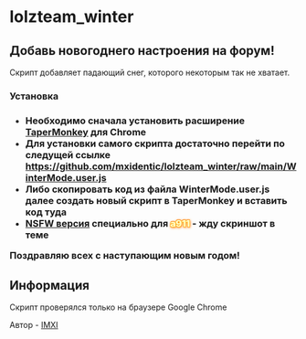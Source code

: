 # lolzteam_winter
<h2>Добавь новогоднего настроения на форум!</h2>

<p>Скрипт добавляет падающий снег, которого некоторым так не хватает.</p>

<h3>Установка<h3>

<ul>
  <li>Необходимо сначала установить расширение <a href="https://chrome.google.com/webstore/detail/tampermonkey/dhdgffkkebhmkfjojejmpbldmpobfkfo?hl=ru">TaperMonkey</a> для Chrome</li>
  <li>Для установки самого скрипта достаточно перейти по следущей ссылке <a href="https://github.com/mxidentic/lolzteam_winter/raw/main/WinterMode.user.js">https://github.com/mxidentic/lolzteam_winter/raw/main/WinterMode.user.js</a></li>
  <li>Либо скопировать код из файла WinterMode.user.js далее создать новый скрипт в TaperMonkey и вставить код туда</li>
  <li><a href="https://github.com/mxidentic/lolzteam_winter/raw/main/NSFW.user.js">NSFW версия</a> специально для <span style="color: #fffecf; text-shadow: 1px 0px 0px #ffda5c, -1px 0px 0px #ffd546, 1px 0px 0px #ff4ae700, -1px 0px 0px #00ff3400, 0 1px 0px #ffaa10, 0px -1px 0px #ff8310, -1px -1px 0px #ff8310, 1px -1px 0px #ff8310, -1px 1px 0px #ff8310, 1px 1px 0px #ff8310, 0px 1px 5px #ff8310, 1px 1px 3px #ffa14a, 1px 1px 5px #ffa14a">а911</span> - жду скриншот в теме</li>
</ul>  
  
<p>Поздравляю всех с наступающим новым годом!</p>
  
<h2>Информация</h2>
  <p>Скрипт проверялся только на браузере Google Chrome</p>
  <p style='font-size 13px'>Автор - <a href="https://lolz.guru/letsdie/">IMXI</a></p>
